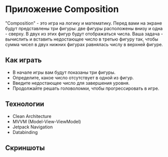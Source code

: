 # Приложение Composition

"Composition" - это игра на логику и математику. Перед вами на экране будут представлены три фигуры: две фигуры расположены внизу и одна - сверху. 
В двух из этих фигур будут отображаться числа. Ваша задача - вычислить и вставить недостающее число в третью фигуру так, 
чтобы сумма чисел в двух нижних фигурах равнялась числу в верхней фигуре.

## Как играть

- В начале игры вам будут показаны три фигуры.
- Определите, какое число отсутствует в одной из фигур.
- Введите недостающее число для завершения уровня.
- Продолжайте решать головоломки, чтобы прогрессировать в игре.
  
## Технологии

- Clean Architecture
- MVVM (Model-View-ViewModel)
- Jetpack Navigation
- Databinding

## Скриншоты
